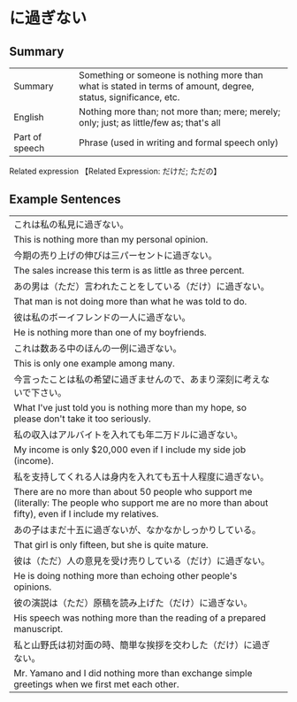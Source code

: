 # に過ぎない

## Summary

<table><tr>   <td>Summary<td>   <td>Something or someone is nothing more than what is stated in terms of amount, degree, status, significance, etc.</td><tr><tr>   <td>English<td>   <td>Nothing more than; not more than; mere; merely; only; just; as little/few as; that's all</td><tr><tr>   <td>Part of speech<td>   <td>Phrase (used in writing and formal speech only)</td><tr></table><tr>   <td>Related expression<td>   <td>【Related Expression: だけだ; ただの】</td><tr></table></table>

## Example Sentences

<table><tr><td>これは私の私見に過ぎない。<td><tr><tr><td>This is nothing more than my personal opinion.<td><tr><tr><td>今期の売り上げの伸びは三パーセントに過ぎない。<td><tr><tr><td>The sales increase this term is as little as three percent.<td><tr><tr><td>あの男は（ただ）言われたことをしている（だけ）に過ぎない。<td><tr><tr><td>That man is not doing more than what he was told to do.<td><tr><tr><td>彼は私のボーイフレンドの一人に過ぎない。<td><tr><tr><td>He is nothing more than one of my boyfriends.<td><tr><tr><td>これは数ある中のほんの一例に過ぎない。<td><tr><tr><td>This is only one example among many.<td><tr><tr><td>今言ったことは私の希望に過ぎませんので、あまり深刻に考えないで下さい。<td><tr><tr><td>What I've just told you is nothing more than my hope, so please don't take it too seriously.<td><tr><tr><td>私の収入はアルバイトを入れても年二万ドルに過ぎない。<td><tr><tr><td>My income is only $20,000 even if I include my side job (income).<td><tr><tr><td>私を支持してくれる人は身内を入れても五十人程度に過ぎない。<td><tr><tr><td>There are no more than about 50 people who support me (literally: The people who support me are no more than about fifty), even if I include my relatives.<td><tr><tr><td>あの子はまだ十五に過ぎないが、なかなかしっかりしている。<td><tr><tr><td>That girl is only fifteen, but she is quite mature.<td><tr><tr><td>彼は（ただ）人の意見を受け売りしている（だけ）に過ぎない。<td><tr><tr><td>He is doing nothing more than echoing other people's opinions.<td><tr><tr><td>彼の演説は（ただ）原稿を読み上げた（だけ）に過ぎない。<td><tr><tr><td>His speech was nothing more than the reading of a prepared manuscript.<td><tr><tr><td>私と山野氏は初対面の時、簡単な挨拶を交わした（だけ）に過ぎない。<td><tr><tr><td>Mr. Yamano and I did nothing more than exchange simple greetings when we first met each other.<td><tr></table>

